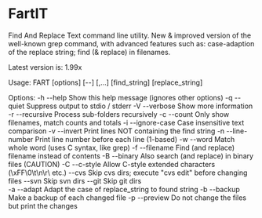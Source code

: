 # FartIT

Find And Replace Text command line utility. New & improved version of the well-known grep command, with advanced features such as: case-adaption of the replace string; find (& replace) in filenames.

Latest version is: 1.99x

Usage: FART [options] [--] <wildcard>[,...] [find_string] [replace_string]

Options:
 -h --help          Show this help message (ignores other options)
 -q --quiet         Suppress output to stdio / stderr
 -V --verbose       Show more information
 -r --recursive     Process sub-folders recursively
 -c --count         Only show filenames, match counts and totals
 -i --ignore-case   Case insensitive text comparison
 -v --invert        Print lines NOT containing the find string
 -n --line-number   Print line number before each line (1-based)
 -w --word          Match whole word (uses C syntax, like grep)
 -f --filename      Find (and replace) filename instead of contents
 -B --binary        Also search (and replace) in binary files (CAUTION)
 -C --c-style       Allow C-style extended characters (\xFF\0\t\n\r\\ etc.)
    --cvs           Skip cvs dirs; execute "cvs edit" before changing files
    --svn           Skip svn dirs
    --git           Skip git dirs    
 -a --adapt         Adapt the case of replace_string to found string
 -b --backup        Make a backup of each changed file
 -p --preview       Do not change the files but print the changes

